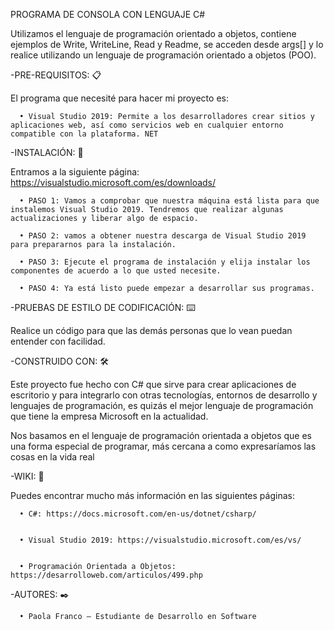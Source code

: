 PROGRAMA DE CONSOLA CON LENGUAJE C#

Utilizamos el lenguaje de programación orientado a objetos, contiene ejemplos de Write, WriteLine, Read y Readme, se acceden desde args[] y lo realice utilizando un lenguaje de programación orientado a objetos (POO).

 


-PRE-REQUISITOS: 📋


El programa que necesité para hacer mi proyecto es:


      •	Visual Studio 2019: Permite a los desarrolladores crear sitios y aplicaciones web, así como servicios web en cualquier entorno compatible con la plataforma. NET


-INSTALACIÓN: 🔧


Entramos a la siguiente página: https://visualstudio.microsoft.com/es/downloads/

      •	PASO 1: Vamos a comprobar que nuestra máquina está lista para que instalemos Visual Studio 2019. Tendremos que realizar algunas actualizaciones y liberar algo de espacio.

      •	PASO 2: vamos a obtener nuestra descarga de Visual Studio 2019 para prepararnos para la instalación.

      •	PASO 3: Ejecute el programa de instalación y elija instalar los componentes de acuerdo a lo que usted necesite.

      •	PASO 4: Ya está listo puede empezar a desarrollar sus programas. 


-PRUEBAS DE ESTILO DE CODIFICACIÓN: ⌨️


Realice un código para que las demás personas que lo vean puedan entender con facilidad.


-CONSTRUIDO CON: 🛠️


Este proyecto fue hecho con C# que sirve para crear aplicaciones de escritorio  y para integrarlo con otras tecnologías, entornos de desarrollo y lenguajes de programación, es quizás el mejor lenguaje de programación que tiene la empresa Microsoft en la actualidad.


Nos basamos en el lenguaje de programación orientada a objetos que  es una forma especial de programar, más cercana a como expresaríamos las cosas en la vida real 


-WIKI: 📖


Puedes encontrar mucho más información en las siguientes páginas:


      •	C#: https://docs.microsoft.com/en-us/dotnet/csharp/


      •	Visual Studio 2019: https://visualstudio.microsoft.com/es/vs/


      •	Programación Orientada a Objetos:  https://desarrolloweb.com/articulos/499.php


-AUTORES: ✒️


      •	Paola Franco – Estudiante de Desarrollo en Software
